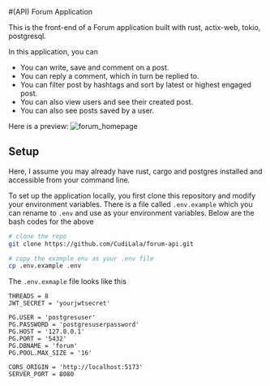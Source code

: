#(API) Forum Application

This is the front-end of a Forum application built with  rust, actix-web, tokio, postgresql.

In this application, you can 
- You can write, save and comment on a post.
- You can reply a comment, which in turn be replied to.
- You can filter post by hashtags and sort by latest or highest engaged post.
- You can also view users and see their created post.
- You can also see posts saved by a user.

Here is a preview:
![forum_homepage](https://github.com/CudiLala/Forum-App/assets/88282186/c73b9345-ef06-4831-88d0-74603bfcb0fc)

## Setup
Here, I assume you may already have rust, cargo and postgres installed and accessible from your command line.

To set up the application locally, you first clone this repository and modify your environment variables.
There is a file called `.env.example` which you can rename to `.env` and use as your environment variables. 
Below are the bash codes for the above 

``` bash
# clone the repo
git clone https://github.com/CudiLala/forum-api.git

# copy the example env as your .env file
cp .env.example .env
```

The `.env.exmaple` file looks like this

```env
THREADS = 8
JWT_SECRET = 'yourjwtsecret'

PG.USER = 'postgresuser'
PG.PASSWORD = 'postgresuserpassword'
PG.HOST = '127.0.0.1'
PG.PORT = '5432'
PG.DBNAME = 'forum'
PG.POOL.MAX_SIZE = '16'

CORS_ORIGIN = 'http://localhost:5173'
SERVER_PORT = 8080
```

